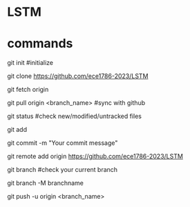# LSTM

# commands
git init	#initialize

git clone https://github.com/ece1786-2023/LSTM

git fetch origin

git pull origin <branch_name> #sync with github

git status	#check new/modified/untracked files

git add <file1> <file2>

git commit -m "Your commit message"

git remote add origin https://github.com/ece1786-2023/LSTM

git branch	#check your current branch

git branch -M branchname

git push -u origin <branch_name>
